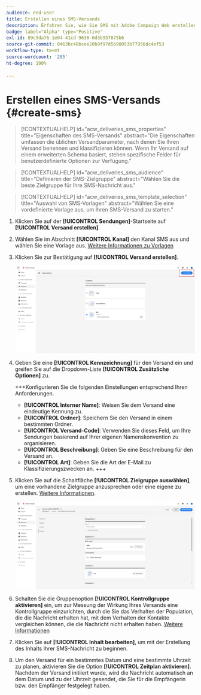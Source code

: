 ```yaml
---
audience: end-user
title: Erstellen eines SMS-Versands
description: Erfahren Sie, wie Sie SMS mit Adobe Campaign Web erstellen und senden
badge: label="Alpha" type="Positive"
exl-id: 89c9da76-1e04-41cd-9636-0d3b957875b6
source-git-commit: 0463bc48bcee20b9f97d5b98053b77956dc4ef53
workflow-type: tm+mt
source-wordcount: '285'
ht-degree: 100%

---
```


# Erstellen eines SMS-Versands {#create-sms}

>[!CONTEXTUALHELP]
>id="acw_deliveries_sms_properties"
>title="Eigenschaften des SMS-Versands"
>abstract="Die Eigenschaften umfassen die üblichen Versandparameter, nach denen Sie Ihren Versand benennen und klassifizieren können. Wenn Ihr Versand auf einem erweiterten Schema basiert, stehen spezifische Felder für benutzerdefinierte Optionen zur Verfügung."

>[!CONTEXTUALHELP]
>id="acw_deliveries_sms_audience"
>title="Definieren der SMS-Zielgruppe"
>abstract="Wählen Sie die beste Zielgruppe für Ihre SMS-Nachricht aus."

>[!CONTEXTUALHELP]
>id="acw_deliveries_sms_template_selection"
>title="Auswahl von SMS-Vorlagen"
>abstract="Wählen Sie eine vordefinierte Vorlage aus, um Ihren SMS-Versand zu starten."

1. Klicken Sie auf der **[!UICONTROL Sendungen]**-Startseite auf **[!UICONTROL Versand erstellen]**.

1. Wählen Sie im Abschnitt **[!UICONTROL Kanal]** den Kanal SMS aus und wählen Sie eine Vorlage aus. [Weitere Informationen zu Vorlagen](../msg/delivery-template.md)

1. Klicken Sie zur Bestätigung auf **[!UICONTROL Versand erstellen]**.

   ![](assets/sms_create_1.png)

1. Geben Sie eine **[!UICONTROL Kennzeichnung]** für den Versand ein und greifen Sie auf die Dropdown-Liste **[!UICONTROL Zusätzliche Optionen]** zu.

   +++Konfigurieren Sie die folgenden Einstellungen entsprechend Ihren Anforderungen.
   * **[!UICONTROL Interner Name]**: Weisen Sie dem Versand eine eindeutige Kennung zu.
   * **[!UICONTROL Ordner]**: Speichern Sie den Versand in einem bestimmten Ordner.
   * **[!UICONTROL Versand-Code]**: Verwenden Sie dieses Feld, um Ihre Sendungen basierend auf Ihrer eigenen Namenskonvention zu organisieren.
   * **[!UICONTROL Beschreibung]**: Geben Sie eine Beschreibung für den Versand an.
   * **[!UICONTROL Art]**: Geben Sie die Art der E-Mail zu Klassifizierungszwecken an.
+++

1. Klicken Sie auf die Schaltfläche **[!UICONTROL Zielgruppe auswählen]**, um eine vorhandene Zielgruppe anzusprechen oder eine eigene zu erstellen. [Weitere Informationen](../audience/about-audiences.md).

   ![](assets/sms_create_2.png)

1. Schalten Sie die Gruppenoption **[!UICONTROL Kontrollgruppe aktivieren]** ein, um zur Messung der Wirkung Ihres Versands eine Kontrollgruppe einzurichten, durch die Sie das Verhalten der Population, die die Nachricht erhalten hat, mit dem Verhalten der Kontakte vergleichen können, die die Nachricht nicht erhalten haben. [Weitere Informationen](../audience/control-group.md)

1. Klicken Sie auf **[!UICONTROL Inhalt bearbeiten]**, um mit der Erstellung des Inhalts Ihrer SMS-Nachricht zu beginnen.

1. Um den Versand für ein bestimmtes Datum und eine bestimmte Uhrzeit zu planen, aktivieren Sie die Option **[!UICONTROL Zeitplan aktivieren]**. Nachdem der Versand initiiert wurde, wird die Nachricht automatisch an dem Datum und zu der Uhrzeit gesendet, die Sie für die Empfängerin bzw. den Empfänger festgelegt haben.

